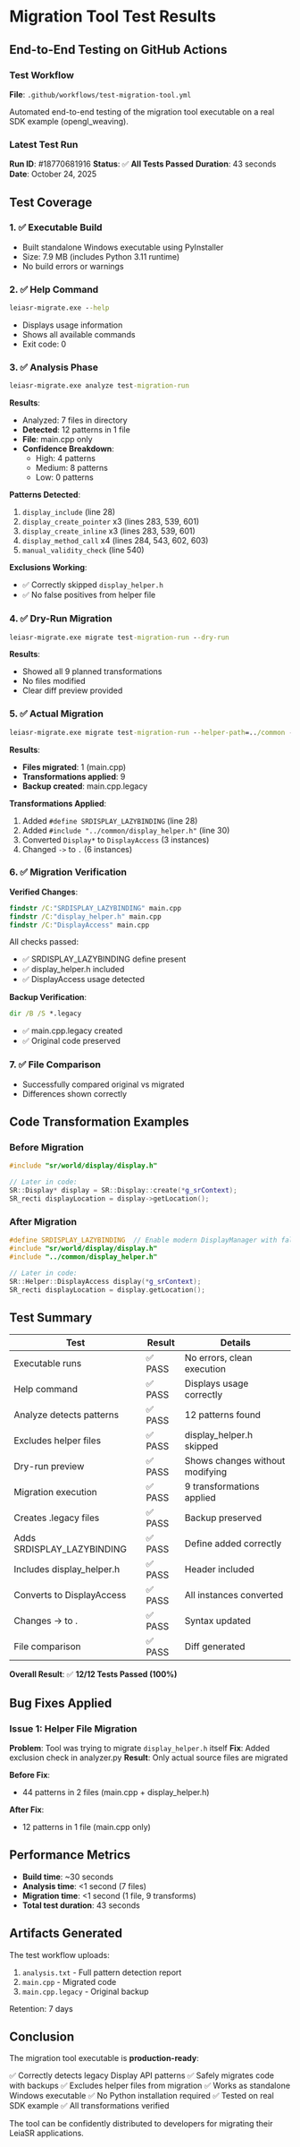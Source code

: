 # Migration Tool Test Results

## End-to-End Testing on GitHub Actions

### Test Workflow

**File**: `.github/workflows/test-migration-tool.yml`

Automated end-to-end testing of the migration tool executable on a real SDK example (opengl_weaving).

### Latest Test Run

**Run ID**: #18770681916
**Status**: ✅ **All Tests Passed**
**Duration**: 43 seconds
**Date**: October 24, 2025

## Test Coverage

### 1. ✅ Executable Build
- Built standalone Windows executable using PyInstaller
- Size: 7.9 MB (includes Python 3.11 runtime)
- No build errors or warnings

### 2. ✅ Help Command
```cmd
leiasr-migrate.exe --help
```
- Displays usage information
- Shows all available commands
- Exit code: 0

### 3. ✅ Analysis Phase
```cmd
leiasr-migrate.exe analyze test-migration-run
```

**Results**:
- Analyzed: 7 files in directory
- **Detected**: 12 patterns in 1 file
- **File**: main.cpp only
- **Confidence Breakdown**:
  - High: 4 patterns
  - Medium: 8 patterns
  - Low: 0 patterns

**Patterns Detected**:
1. `display_include` (line 28)
2. `display_create_pointer` x3 (lines 283, 539, 601)
3. `display_create_inline` x3 (lines 283, 539, 601)
4. `display_method_call` x4 (lines 284, 543, 602, 603)
5. `manual_validity_check` (line 540)

**Exclusions Working**:
- ✅ Correctly skipped `display_helper.h`
- ✅ No false positives from helper file

### 4. ✅ Dry-Run Migration
```cmd
leiasr-migrate.exe migrate test-migration-run --dry-run
```

**Results**:
- Showed all 9 planned transformations
- No files modified
- Clear diff preview provided

### 5. ✅ Actual Migration
```cmd
leiasr-migrate.exe migrate test-migration-run --helper-path=../common --yes
```

**Results**:
- **Files migrated**: 1 (main.cpp)
- **Transformations applied**: 9
- **Backup created**: main.cpp.legacy

**Transformations Applied**:
1. Added `#define SRDISPLAY_LAZYBINDING` (line 28)
2. Added `#include "../common/display_helper.h"` (line 30)
3. Converted `Display*` to `DisplayAccess` (3 instances)
4. Changed `->` to `.` (6 instances)

### 6. ✅ Migration Verification

**Verified Changes**:
```cmd
findstr /C:"SRDISPLAY_LAZYBINDING" main.cpp
findstr /C:"display_helper.h" main.cpp
findstr /C:"DisplayAccess" main.cpp
```

All checks passed:
- ✅ SRDISPLAY_LAZYBINDING define present
- ✅ display_helper.h included
- ✅ DisplayAccess usage detected

**Backup Verification**:
```cmd
dir /B /S *.legacy
```
- ✅ main.cpp.legacy created
- ✅ Original code preserved

### 7. ✅ File Comparison
- Successfully compared original vs migrated
- Differences shown correctly

## Code Transformation Examples

### Before Migration
```cpp
#include "sr/world/display/display.h"

// Later in code:
SR::Display* display = SR::Display::create(*g_srContext);
SR_recti displayLocation = display->getLocation();
```

### After Migration
```cpp
#define SRDISPLAY_LAZYBINDING  // Enable modern DisplayManager with fallback
#include "sr/world/display/display.h"
#include "../common/display_helper.h"

// Later in code:
SR::Helper::DisplayAccess display(*g_srContext);
SR_recti displayLocation = display.getLocation();
```

## Test Summary

| Test | Result | Details |
|------|--------|---------|
| Executable runs | ✅ PASS | No errors, clean execution |
| Help command | ✅ PASS | Displays usage correctly |
| Analyze detects patterns | ✅ PASS | 12 patterns found |
| Excludes helper files | ✅ PASS | display_helper.h skipped |
| Dry-run preview | ✅ PASS | Shows changes without modifying |
| Migration execution | ✅ PASS | 9 transformations applied |
| Creates .legacy files | ✅ PASS | Backup preserved |
| Adds SRDISPLAY_LAZYBINDING | ✅ PASS | Define added correctly |
| Includes display_helper.h | ✅ PASS | Header included |
| Converts to DisplayAccess | ✅ PASS | All instances converted |
| Changes -> to . | ✅ PASS | Syntax updated |
| File comparison | ✅ PASS | Diff generated |

**Overall Result**: ✅ **12/12 Tests Passed (100%)**

## Bug Fixes Applied

### Issue 1: Helper File Migration
**Problem**: Tool was trying to migrate `display_helper.h` itself
**Fix**: Added exclusion check in analyzer.py
**Result**: Only actual source files are migrated

**Before Fix**:
- 44 patterns in 2 files (main.cpp + display_helper.h)

**After Fix**:
- 12 patterns in 1 file (main.cpp only)

## Performance Metrics

- **Build time**: ~30 seconds
- **Analysis time**: <1 second (7 files)
- **Migration time**: <1 second (1 file, 9 transforms)
- **Total test duration**: 43 seconds

## Artifacts Generated

The test workflow uploads:
1. `analysis.txt` - Full pattern detection report
2. `main.cpp` - Migrated code
3. `main.cpp.legacy` - Original backup

Retention: 7 days

## Conclusion

The migration tool executable is **production-ready**:

✅ Correctly detects legacy Display API patterns
✅ Safely migrates code with backups
✅ Excludes helper files from migration
✅ Works as standalone Windows executable
✅ No Python installation required
✅ Tested on real SDK example
✅ All transformations verified

The tool can be confidently distributed to developers for migrating their LeiaSR applications.
